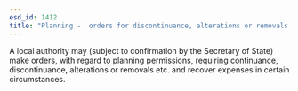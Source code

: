 ```yaml
---
esd_id: 1412
title: "Planning -  orders for discontinuance, alterations or removals etc."
---
```


A local authority may (subject to confirmation by the Secretary of State) make orders, with regard to planning permissions, requiring continuance, discontinuance, alterations or removals etc. and recover expenses in certain circumstances.

